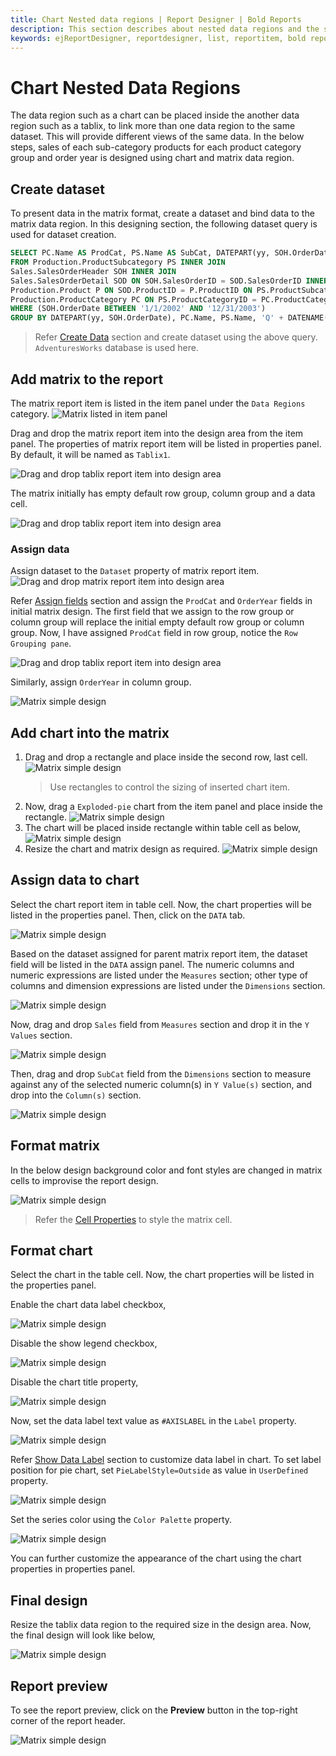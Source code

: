 ```yaml
---
title: Chart Nested data regions | Report Designer | Bold Reports
description: This section describes about nested data regions and the steps design a report with cart as nested data regions in Bold Report Designer
keywords: ejReportDesigner, reportdesigner, list, reportitem, bold reports, documentation, help, ej, user guide, demo, samples, bold reports, bold reporting, nested data regions, tablix
---
```


# Chart Nested Data Regions

The data region such as a chart can be placed inside the another data region such as a tablix, to link more than one data region to the same dataset. This will provide different views of the same data. In the below steps, sales of each sub-category products for each product category group and order year is designed using chart and matrix data region.

## Create dataset

To present data in the matrix format, create a dataset and bind data to the matrix data region. In this designing section, the following dataset query is used for dataset creation.

```sql
SELECT PC.Name AS ProdCat, PS.Name AS SubCat, DATEPART(yy, SOH.OrderDate) AS OrderYear, 'Q' + DATENAME(qq, SOH.OrderDate) AS OrderQtr,SUM(SOD.UnitPrice * SOD.OrderQty) AS Sales
FROM Production.ProductSubcategory PS INNER JOIN
Sales.SalesOrderHeader SOH INNER JOIN
Sales.SalesOrderDetail SOD ON SOH.SalesOrderID = SOD.SalesOrderID INNER JOIN
Production.Product P ON SOD.ProductID = P.ProductID ON PS.ProductSubcategoryID = P.ProductSubcategoryID INNER JOIN
Production.ProductCategory PC ON PS.ProductCategoryID = PC.ProductCategoryID
WHERE (SOH.OrderDate BETWEEN '1/1/2002' AND '12/31/2003')
GROUP BY DATEPART(yy, SOH.OrderDate), PC.Name, PS.Name, 'Q' + DATENAME(qq, SOH.OrderDate), PS.ProductSubcategoryID
```

> Refer [Create Data](/designer-guide/report-designer/manage-data/dataset/create-an-embedded-dataset/#create-an-embedded-dataset) section and create dataset using the above query. `AdventuresWorks` database is used here.
## Add matrix to the report

The matrix report item is listed in the item panel under the `Data Regions` category.
![Matrix listed in item panel](/static/assets/on-premise/images/report-designer/report-items/chart/nested-data-region/item-panel-view.png)

Drag and drop the matrix report item into the design area from the item panel. The properties of matrix report item will be listed in properties panel. By default, it will be named as `Tablix1`.

![Drag and drop tablix report item into design area](/static/assets/on-premise/images/report-designer/report-items/chart/nested-data-region/drag-and-drop-matrix.png)

The matrix initially has empty default row group, column group and a data cell.

![Drag and drop tablix report item into design area](/static/assets/on-premise/images/report-designer/report-items/chart/nested-data-region/initial-matrix-structure.png)

### Assign data

Assign dataset to the `Dataset` property of matrix report item.
![Drag and drop matrix report item into design area](/static/assets/on-premise/images/report-designer/report-items/chart/nested-data-region/assign-data.png)

Refer [Assign fields](/designer-guide/report-designer/report-items/tablix/assign-data-to-tablix-data-region/) section and assign the `ProdCat` and `OrderYear` fields in  initial matrix design.
The first field that we assign to the row group or column group will replace the initial empty default row group or column group. Now, I have assigned `ProdCat` field in row group, notice the `Row Grouping pane`.

![Drag and drop tablix report item into design area](/static/assets/on-premise/images/report-designer/report-items/chart/nested-data-region/default-group-replace.png)

Similarly, assign `OrderYear` in column group.

![Matrix simple design](/static/assets/on-premise/images/report-designer/report-items/chart/nested-data-region/delete-details-group-output.png)

## Add chart into the matrix

1. Drag and drop a rectangle and place inside the second row, last cell.
![Matrix simple design](/static/assets/on-premise/images/report-designer/report-items/chart/nested-data-region/add-rectangle.png)
   > Use rectangles to control the sizing of inserted chart item.
2. Now, drag a `Exploded-pie` chart from the item panel and place inside the rectangle.
![Matrix simple design](/static/assets/on-premise/images/report-designer/report-items/chart/nested-data-region/add-chart-into-cell.png)
3. The chart will be placed inside rectangle within table cell as below,
![Matrix simple design](/static/assets/on-premise/images/report-designer/report-items/chart/nested-data-region/add-chart-design.png)
4. Resize the chart and matrix design as required.
![Matrix simple design](/static/assets/on-premise/images/report-designer/report-items/chart/nested-data-region/resize-table-design.png)

## Assign data to chart

Select the chart report item in table cell. Now, the chart properties will be listed in the properties panel. Then, click on the `DATA` tab.

![Matrix simple design](/static/assets/on-premise/images/report-designer/report-items/chart/nested-data-region/open-chart-properties.png)

Based on the dataset assigned for parent matrix report item, the dataset field will be listed in the `DATA` assign panel. The numeric columns and numeric expressions are listed under the `Measures` section; other type of columns and dimension expressions are listed under the `Dimensions` section.

![Matrix simple design](/static/assets/on-premise/images/report-designer/report-items/chart/nested-data-region/data-assign-panel.png)

Now, drag and drop `Sales` field from `Measures` section and drop it in the `Y Values` section.

![Matrix simple design](/static/assets/on-premise/images/report-designer/report-items/chart/nested-data-region/add-y-value.png)

Then, drag and drop `SubCat` field from the `Dimensions` section to measure against any of the selected numeric column(s) in `Y Value(s)` section, and drop into the `Column(s)` section.

![Matrix simple design](/static/assets/on-premise/images/report-designer/report-items/chart/nested-data-region/add-column-field.png)

## Format matrix

In the below design background color and font styles are changed in matrix cells to improvise the report design.

![Matrix simple design](/static/assets/on-premise/images/report-designer/report-items/chart/nested-data-region/format-matrix-report.png)

> Refer the [Cell Properties](/designer-guide/report-designer/report-items/tablix/cell-properties/#cell-properties) to style the matrix cell.
## Format chart

Select the chart in the table cell. Now, the chart properties will be listed in the properties panel.

Enable the chart data label checkbox,

![Matrix simple design](/static/assets/on-premise/images/report-designer/report-items/chart/nested-data-region/enable-data-label.png)

Disable the show legend checkbox,

![Matrix simple design](/static/assets/on-premise/images/report-designer/report-items/chart/nested-data-region/show-legend.png)

Disable the chart title property,

![Matrix simple design](/static/assets/on-premise/images/report-designer/report-items/chart/nested-data-region/chart-title.png)

Now, set the data label text value as `#AXISLABEL` in the `Label` property.

![Matrix simple design](/static/assets/on-premise/images/report-designer/report-items/chart/nested-data-region/data-label-value.png)

Refer [Show Data Label](/designer-guide/report-designer/report-items/chart/data-label/) section to customize data label in chart.
To set label position for pie chart, set `PieLabelStyle=Outside` as value in `UserDefined` property.

![Matrix simple design](/static/assets/on-premise/images/report-designer/report-items/chart/nested-data-region/set-label-position.png)

Set the series color using the `Color Palette` property.

![Matrix simple design](/static/assets/on-premise/images/report-designer/report-items/chart/nested-data-region/color-palette.png)

You can further customize the appearance of the chart using the chart properties in properties panel.

## Final design

Resize the tablix data region to the required size in the design area. Now, the final design will look like below,

![Matrix simple design](/static/assets/on-premise/images/report-designer/report-items/chart/nested-data-region/final-design.png)

## Report preview

To see the report preview, click on the **Preview** button in the top-right corner of the report header.

![Matrix simple design](/static/assets/on-premise/images/report-designer/report-items/chart/nested-data-region/final-design-preview.png)